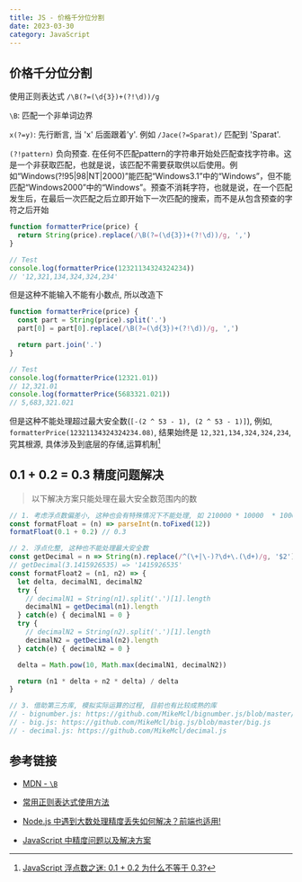 ```yaml
---
title: JS - 价格千分位分割
date: 2023-03-30
category: JavaScript
---
```


## 价格千分位分割

使用正则表达式 `/\B(?=(\d{3})+(?!\d))/g`

`\B`: 匹配一个非单词边界

`x(?=y)`: 先行断言, 当 'x' 后面跟着'y'. 例如 `/Jace(?=Sparat)/` 匹配到 'Sparat'.

`(?!pattern)` 负向预查. 在任何不匹配pattern的字符串开始处匹配查找字符串。这是一个非获取匹配，也就是说，该匹配不需要获取供以后使用。例如“Windows(?!95|98|NT|2000)”能匹配“Windows3.1”中的“Windows”，但不能匹配“Windows2000”中的“Windows”。预查不消耗字符，也就是说，在一个匹配发生后，在最后一次匹配之后立即开始下一次匹配的搜索，而不是从包含预查的字符之后开始


```js
function formatterPrice(price) {
  return String(price).replace(/\B(?=(\d{3})+(?!\d))/g, ',')
}

// Test
console.log(formatterPrice(12321134324324234))
// '12,321,134,324,324,234'
```

但是这种不能输入不能有小数点, 所以改造下

```js
function formatterPrice(price) {
  const part = String(price).split('.')
  part[0] = part[0].replace(/\B(?=(\d{3})+(?!\d))/g, ',')

  return part.join('.')
}

// Test
console.log(formatterPrice(12321.01))
// 12,321.01
console.log(formatterPrice(5683321.021))
// 5,683,321.021
```

但是这种不能处理超过最大安全数(`[-(2 ^ 53 - 1), (2 ^ 53 - 1)]`), 例如, `formatterPrice(12321134324324234.08)`, 结果始终是 `12,321,134,324,324,234`, 究其根源, 具体涉及到底层的存储,运算机制[^1]

[^1]: [JavaScript 浮点数之迷: 0.1 + 0.2 为什么不等于 0.3?](https://mp.weixin.qq.com/s/EnXEdK8F8GWpKbeGOUGqqQ)

## 0.1 + 0.2 = 0.3 精度问题解决

> 以下解决方案只能处理在最大安全数范围内的数

```js
// 1. 考虑浮点数偏差小, 这种也会有特殊情况下不能处理, 如 210000 * 10000  * 1000 * 8.2 
const formatFloat = (n) => parseInt(n.toFixed(12))
formatFloat(0.1 + 0.2) // 0.3

// 2. 浮点化整, 这种也不能处理最大安全数
const getDecimal = n => String(n).replace(/^(\+|\-)?\d+\.(\d+)/g, '$2')
// getDecimal(3.1415926535) => '1415926535'
const formatFloat2 = (n1, n2) => {
  let delta, decimalN1, decimalN2
  try {
    // decimalN1 = String(n1).split('.')[1].length
    decimalN1 = getDecimal(n1).length
  } catch(e) { decimalN1 = 0 }
  try {
    // decimalN2 = String(n2).split('.')[1].length
    decimalN2 = getDecimal(n2).length
  } catch(e) { decimalN2 = 0 }

  delta = Math.pow(10, Math.max(decimalN1, decimalN2))

  return (n1 * delta + n2 * delta) / delta
}

// 3. 借助第三方库, 模拟实际运算的过程, 目前也有比较成熟的库
// - bignumber.js: https://github.com/MikeMcl/bignumber.js/blob/master/bignumber.js
// - big.js: https://github.com/MikeMcl/big.js/blob/master/big.js
// - decimal.js: https://github.com/MikeMcl/decimal.js
```

## 参考链接

- [MDN - `\B`](https://developer.mozilla.org/zh-CN/docs/Web/JavaScript/Guide/Regular_Expressions#special-non-word-boundary)

- [常用正则表达式使用方法](https://www.cnblogs.com/lsm-boke/p/12637932.html)

- [Node.js 中遇到大数处理精度丢失如何解决？前端也适用!](https://zhuanlan.zhihu.com/p/394841148)

- [JavaScript 中精度问题以及解决方案](https://www.runoob.com/w3cnote/js-precision-problem-and-solution.html)
